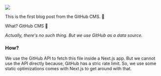 ![](https://media0.giphy.com/media/xT9IgG50Fb7Mi0prBC/giphy.gif)


This is the first blog post from the GitHub CMS. 🚀 

What? GitHub CMS 🤔

_Actually, there's no such thing. But we use GitHub as a data source._

### How?

We use the GitHub API to fetch this file inside a Next.js app. But we cannot use the API directly because, GitHub has a stric rate limit.
So, we use some static optimizations comes with Next.js to get around with that.

